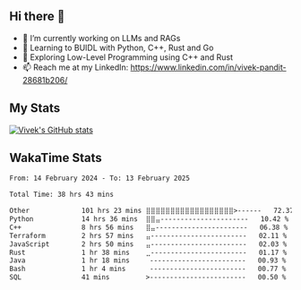 ## Hi there 👋

- 🔭 I’m currently working on LLMs and RAGs
- 🌱 Learning to BUIDL with Python, C++, Rust and Go 
- 🤔 Exploring Low-Level Programming using C++ and Rust 
- 📫 Reach me at my LinkedIn: https://www.linkedin.com/in/vivek-pandit-28681b206/

## My Stats
[![Vivek's GitHub stats](https://github-readme-stats.vercel.app/api?username=ipanditi&show_icons=true&theme=dark)](https://ipanditi.github.io/)

## WakaTime Stats
<!--START_SECTION:waka-->

```txt
From: 14 February 2024 - To: 13 February 2025

Total Time: 38 hrs 43 mins

Other             101 hrs 23 mins ⣿⣿⣿⣿⣿⣿⣿⣿⣿⣿⣿⣿⣿⣿⣿⣿⣿⣿>------   72.37 %
Python            14 hrs 36 mins  ⣿⣿⣤----------------------   10.42 %
C++               8 hrs 56 mins   ⣿⣤-----------------------   06.38 %
Terraform         2 hrs 57 mins   ⣤------------------------   02.11 %
JavaScript        2 hrs 50 mins   ⣤------------------------   02.03 %
Rust              1 hr 38 mins    ⣀------------------------   01.17 %
Java              1 hr 18 mins     ------------------------   00.93 %
Bash              1 hr 4 mins      ------------------------   00.77 %
SQL               41 mins         >------------------------   00.50 %
```

<!--END_SECTION:waka-->


